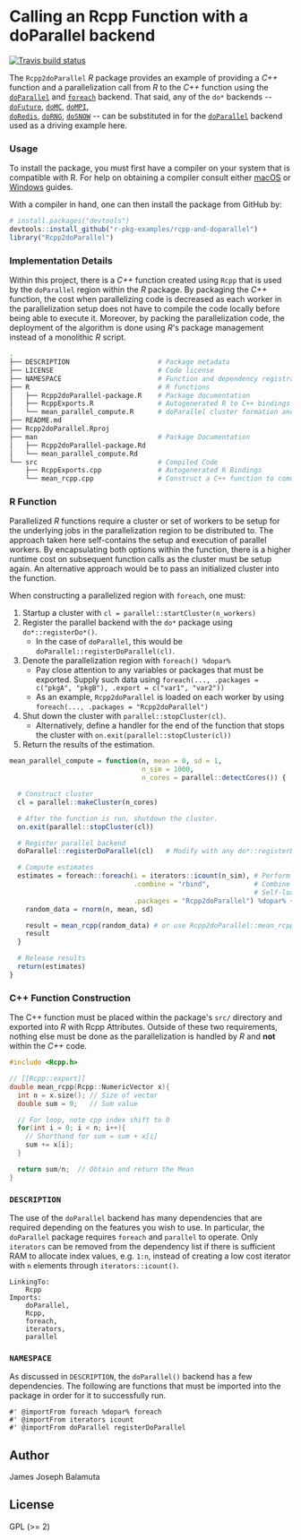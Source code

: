 # Calling an Rcpp Function with a doParallel backend

<!-- badges: start -->
[![Travis build status](https://travis-ci.com/r-pkg-examples/rcpp-and-doparallel.svg?branch=master)](https://travis-ci.com/r-pkg-examples/rcpp-and-doparallel)
<!-- badges: end -->

The `Rcpp2doParallel` _R_ package provides an example of providing a _C++_
function and a parallelization call from _R_ to the _C++_ function using
the [`doParallel`](https://cran.r-project.org/package=doParallel) and 
[`foreach`](https://cran.r-project.org/package=foreach) backend. That said,
any of the `do*` backends -- [`doFuture`](https://cran.r-project.org/package=doFuture), 
[`doMC`](https://cran.r-project.org/package=doMC), 
[`doMPI`](https://cran.r-project.org/package=doMPI),  
[`doRedis`](https://cran.r-project.org/package=doRedis), 
[`doRNG`](https://cran.r-project.org/package=doRNG), 
[`doSNOW`](https://cran.r-project.org/package=doSNOW) -- can be substituted
in for the [`doParallel`](https://cran.r-project.org/package=doParallel) backend
used as a driving example here.

### Usage

To install the package, you must first have a compiler on your system that is
compatible with R. For help on obtaining a compiler consult either
[macOS](http://thecoatlessprofessor.com/programming/r-compiler-tools-for-rcpp-on-os-x/)
or
[Windows](http://thecoatlessprofessor.com/programming/rcpp/install-rtools-for-rcpp/)
guides.

With a compiler in hand, one can then install the package from GitHub by:

```r
# install.packages("devtools")
devtools::install_github("r-pkg-examples/rcpp-and-doparallel")
library("Rcpp2doParallel")
```

### Implementation Details

Within this project, there is a _C++_ function created using `Rcpp` that is used
by the `doParallel` region within the _R_ package. By packaging the _C++_ function, 
the cost when parallelizing code is decreased as each worker in the
parallelization setup does not have to compile the code locally before being
able to execute it. Moreover, by packing the parallelization code, the deployment
of the algorithm is done using _R_'s package management instead of a monolithic
_R_ script.

```bash
.
├── DESCRIPTION                      # Package metadata
├── LICENSE                          # Code license
├── NAMESPACE                        # Function and dependency registration
├── R                                # R functions
│   ├── Rcpp2doParallel-package.R    # Package documentation
│   ├── RcppExports.R                # Autogenerated R to C++ bindings by Rcpp
│   └── mean_parallel_compute.R      # doParallel cluster formation and C++ call
├── README.md
├── Rcpp2doParallel.Rproj
├── man                              # Package Documentation
│   ├── Rcpp2doParallel-package.Rd
│   └── mean_parallel_compute.Rd
└── src                              # Compiled Code
    ├── RcppExports.cpp              # Autogenerated R Bindings
    └── mean_rcpp.cpp                # Construct a C++ function to comupte mean.
```

### R Function

Parallelized _R_ functions require a cluster or set of workers to be setup for
the underlying jobs in the parallelization region to be distributed to. 
The approach taken here self-contains the setup and execution of parallel workers.
By encapsulating both options within the function, there is a higher runtime
cost on subsequent function calls as the cluster must be setup again. An
alternative approach would be to pass an initialized cluster into the
function. 

When constructing a parallelized region with `foreach`, one must:

1. Startup a cluster with `cl = parallel::startCluster(n_workers)`
2. Register the parallel backend with the `do*` package using `do*::registerDo*()`.
   - In the case of `doParallel`, this would be `doParallel::registerDoParallel(cl)`.
3. Denote the parallelization region with `foreach() %dopar%`
   - Pay close attention to any variables or packages that must be exported.
     Supply such data using `foreach(..., .packages = c("pkgA", "pkgB"), .export = c("var1", "var2"))`
   - As an example, `Rcpp2doParallel` is loaded on each worker by using
     `foreach(..., .packages = "Rcpp2doParallel")`  
4. Shut down the cluster with `parallel::stopCluster(cl)`.
   - Alternatively, define a handler for the end of the function that
     stops the cluster with `on.exit(parallel::stopCluster(cl))` 
5. Return the results of the estimation.

```r
mean_parallel_compute = function(n, mean = 0, sd = 1,
                                 n_sim = 1000,
                                 n_cores = parallel::detectCores()) {

  # Construct cluster
  cl = parallel::makeCluster(n_cores)

  # After the function is run, shutdown the cluster.
  on.exit(parallel::stopCluster(cl))

  # Register parallel backend
  doParallel::registerDoParallel(cl)   # Modify with any do*::registerDo*()

  # Compute estimates
  estimates = foreach::foreach(i = iterators::icount(n_sim), # Perform n simulations
                               .combine = "rbind",           # Combine results
                                                             # Self-load
                               .packages = "Rcpp2doParallel") %dopar% {
    random_data = rnorm(n, mean, sd)

    result = mean_rcpp(random_data) # or use Rcpp2doParallel::mean_rcpp()
    result
  }

  # Release results
  return(estimates)
}
```

### C++ Function Construction

The C++ function must be placed within the package's `src/` directory and
exported into _R_ with Rcpp Attributes. Outside of these two requirements,
nothing else must be done as the parallelization is handled by _R_ and **not**
within the _C++_ code.

```cpp
#include <Rcpp.h>

// [[Rcpp::export]]
double mean_rcpp(Rcpp::NumericVector x){
  int n = x.size(); // Size of vector
  double sum = 0;   // Sum value

  // For loop, note cpp index shift to 0
  for(int i = 0; i < n; i++){
    // Shorthand for sum = sum + x[i]
    sum += x[i];
  }

  return sum/n;  // Obtain and return the Mean
}
```

### `DESCRIPTION`

The use of the `doParallel` backend has many dependencies that are required
depending on the features you wish to use. In particular, the `doParallel`
package requires `foreach` and `parallel` to operate. Only `iterators` can
be removed from the dependency list if there is sufficient RAM to allocate
index values, e.g. `1:n`, instead of creating a low cost iterator with `n`
elements through `iterators::icount()`. 

```
LinkingTo: 
    Rcpp
Imports: 
    doParallel,
    Rcpp,
    foreach,
    iterators,
    parallel
```

### `NAMESPACE`

As discussed in `DESCRIPTION`, the `doParallel()` backend has a few dependencies.
The following are functions that must be imported into the package in order
for it to successfully run.

```
#' @importFrom foreach %dopar% foreach
#' @importFrom iterators icount
#' @importFrom doParallel registerDoParallel
```

## Author

James Joseph Balamuta

## License

GPL (\>= 2)
